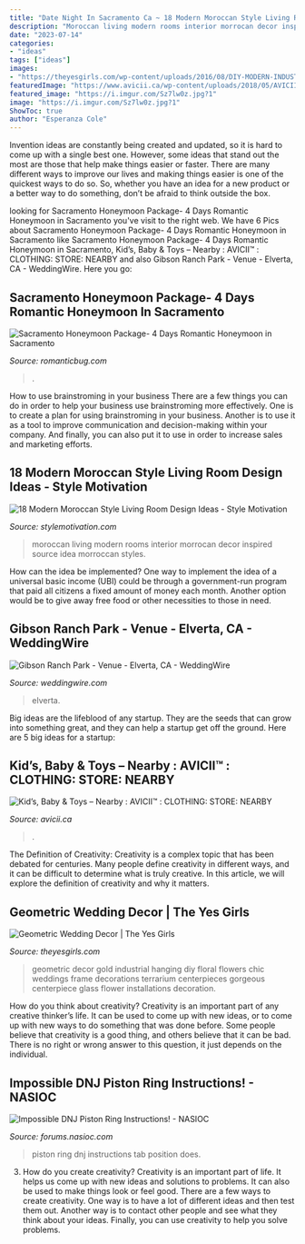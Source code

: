 ```yaml
---
title: "Date Night In Sacramento Ca ~ 18 Modern Moroccan Style Living Room Design Ideas"
description: "Moroccan living modern rooms interior morrocan decor inspired source idea morroccan styles"
date: "2023-07-14"
categories:
- "ideas"
tags: ["ideas"]
images:
- "https://theyesgirls.com/wp-content/uploads/2016/08/DIY-MODERN-INDUSTRIAL-GEOMETRIC-INSPIRED-WEDDING-FILLED-WITH-BEAUTIFUL-BLOOMS-8.jpg?x59355"
featuredImage: "https://www.avicii.ca/wp-content/uploads/2018/05/AVICII-CLOTHING-STORE-FOR-WATCHES-NEARBY.jpg"
featured_image: "https://i.imgur.com/Sz7lw0z.jpg?1"
image: "https://i.imgur.com/Sz7lw0z.jpg?1"
ShowToc: true
author: "Esperanza Cole"
---
```



Invention ideas are constantly being created and updated, so it is hard to come up with a single best one. However, some ideas that stand out the most are those that help make things easier or faster. There are many different ways to improve our lives and making things easier is one of the quickest ways to do so. So, whether you have an idea for a new product or a better way to do something, don’t be afraid to think outside the box.

	

		
looking for Sacramento Honeymoon Package- 4 Days Romantic Honeymoon in Sacramento you've visit to the right web. We have 6 Pics about Sacramento Honeymoon Package- 4 Days Romantic Honeymoon in Sacramento like Sacramento Honeymoon Package- 4 Days Romantic Honeymoon in Sacramento, Kid’s, Baby &amp; Toys – Nearby : AVICII™ : CLOTHING: STORE: NEARBY and also Gibson Ranch Park - Venue - Elverta, CA - WeddingWire. Here you go:
		
    
## Sacramento Honeymoon Package- 4 Days Romantic Honeymoon In Sacramento

<img loading=lazy src="https://i0.wp.com/www.romanticbug.com/wp-content/uploads/2013/07/Sacramento-city.jpg?fit=735%2C350&amp;ssl=1" onerror="this.onerror=null;this.src='https://tse2.mm.bing.net/th?id=OIP.5rNkAjCYl5vIowNF4V1YWQHaDh&amp;pid=15.1';" alt="Sacramento Honeymoon Package- 4 Days Romantic Honeymoon in Sacramento">

_Source: romanticbug.com_

>. 

	

How to use brainstroming in your business
There are a few things you can do in order to help your business use brainstroming more effectively. One is to create a plan for using brainstroming in your business. Another is to use it as a tool to improve communication and decision-making within your company. And finally, you can also put it to use in order to increase sales and marketing efforts.

    
## 18 Modern Moroccan Style Living Room Design Ideas - Style Motivation

<img loading=lazy src="http://www.stylemotivation.com/wp-content/uploads/2014/03/18-Modern-Moroccan-Style-Living-Room-Design-Ideas-18.jpg" onerror="this.onerror=null;this.src='https://tse4.mm.bing.net/th?id=OIP.wPTveQtpoKSe186Lw-of9wHaE7&amp;pid=15.1';" alt="18 Modern Moroccan Style Living Room Design Ideas - Style Motivation">

_Source: stylemotivation.com_

>moroccan living modern rooms interior morrocan decor inspired source idea morroccan styles. 

	

How can the idea be implemented?
One way to implement the idea of a universal basic income (UBI) could be through a government-run program that paid all citizens a fixed amount of money each month. Another option would be to give away free food or other necessities to those in need.

    
## Gibson Ranch Park - Venue - Elverta, CA - WeddingWire

<img loading=lazy src="https://wwcdn.weddingwire.com/vendor/625001_630000/626401/thumbnails/1200x1200_1490218680-b7afc93871289aaa-13669117_279884729037175_282889289001548878_n.jpg" onerror="this.onerror=null;this.src='https://tse1.mm.bing.net/th?id=OIP.o5aSHhZlRynxHgekVa6n_gHaE8&amp;pid=15.1';" alt="Gibson Ranch Park - Venue - Elverta, CA - WeddingWire">

_Source: weddingwire.com_

>elverta. 

	

Big ideas are the lifeblood of any startup. They are the seeds that can grow into something great, and they can help a startup get off the ground. Here are 5 big ideas for a startup: 

    
## Kid’s, Baby &amp; Toys – Nearby : AVICII™ : CLOTHING: STORE: NEARBY

<img loading=lazy src="https://www.avicii.ca/wp-content/uploads/2018/05/AVICII-CLOTHING-STORE-FOR-WATCHES-NEARBY.jpg" onerror="this.onerror=null;this.src='https://tse3.mm.bing.net/th?id=OIP.wFA03fYeL7Dg1nCezcTwBwAAAA&amp;pid=15.1';" alt="Kid’s, Baby &amp; Toys – Nearby : AVICII™ : CLOTHING: STORE: NEARBY">

_Source: avicii.ca_

>. 

	

The Definition of Creativity:
Creativity is a complex topic that has been debated for centuries. Many people define creativity in different ways, and it can be difficult to determine what is truly creative. In this article, we will explore the definition of creativity and why it matters.

    
## Geometric Wedding Decor | The Yes Girls

<img loading=lazy src="https://theyesgirls.com/wp-content/uploads/2016/08/DIY-MODERN-INDUSTRIAL-GEOMETRIC-INSPIRED-WEDDING-FILLED-WITH-BEAUTIFUL-BLOOMS-8.jpg?x59355" onerror="this.onerror=null;this.src='https://tse3.mm.bing.net/th?id=OIP.EUd7q3HHzvqNDe9rp_SZMwHaLH&amp;pid=15.1';" alt="Geometric Wedding Decor | The Yes Girls">

_Source: theyesgirls.com_

>geometric decor gold industrial hanging diy floral flowers chic weddings frame decorations terrarium centerpieces gorgeous centerpiece glass flower installations decoration. 

	

How do you think about creativity?
Creativity is an important part of any creative thinker’s life. It can be used to come up with new ideas, or to come up with new ways to do something that was done before. Some people believe that creativity is a good thing, and others believe that it can be bad. There is no right or wrong answer to this question, it just depends on the individual.

    
## Impossible DNJ Piston Ring Instructions! - NASIOC

<img loading=lazy src="https://i.imgur.com/Sz7lw0z.jpg?1" onerror="this.onerror=null;this.src='https://tse3.mm.bing.net/th?id=OIP.MqRoQZHv4qT5Y0fA3sYdZAHaLH&amp;pid=15.1';" alt="Impossible DNJ Piston Ring Instructions! - NASIOC">

_Source: forums.nasioc.com_

>piston ring dnj instructions tab position does. 

	

3. How do you create creativity?
Creativity is an important part of life. It helps us come up with new ideas and solutions to problems. It can also be used to make things look or feel good. There are a few ways to create creativity. One way is to have a lot of different ideas and then test them out. Another way is to contact other people and see what they think about your ideas. Finally, you can use creativity to help you solve problems.

